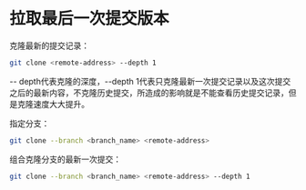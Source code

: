 
# 拉取最后一次提交版本


克隆最新的提交记录：
```bash
git clone <remote-address> --depth 1
```

-- depth代表克隆的深度，--depth 1代表只克隆最新一次提交记录以及这次提交之后的最新内容，不克隆历史提交，所造成的影响就是不能查看历史提交记录，但是克隆速度大大提升。

指定分支：
```bash
git clone --branch <branch_name> <remote-address>
```

组合克隆分支的最新一次提交：
```bash
git clone --branch <branch_name> <remote-address> --depth 1
```
